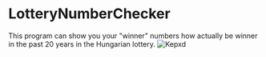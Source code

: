 # LotteryNumberChecker
This program can show you your "winner" numbers how actually be winner in the past 20 years in the Hungarian lottery.
![Kepxd](http://web.unideb.hu/zsolt.berecz/lotto.png)
